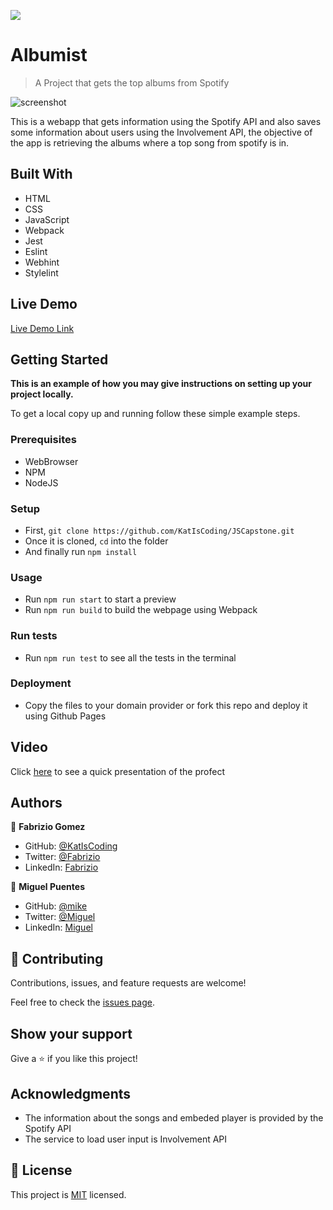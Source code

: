 ![](https://img.shields.io/badge/Microverse-blueviolet)

# Albumist

> A Project that gets the top albums from Spotify

![screenshot](https://cdn.discordapp.com/attachments/637141086334222369/898367177776828426/unknown.png)

This is a webapp that gets information using the Spotify API and also saves some information about users using the Involvement API, the objective of the app is retrieving the albums where a top song from spotify is in.

## Built With

- HTML
- CSS
- JavaScript
- Webpack
- Jest
- Eslint
- Webhint
- Stylelint

## Live Demo

[Live Demo Link](https://katiscoding.github.io/JSCapstone/dist)


## Getting Started

**This is an example of how you may give instructions on setting up your project locally.**

To get a local copy up and running follow these simple example steps.

### Prerequisites
- WebBrowser
- NPM
- NodeJS

### Setup

- First, `git clone https://github.com/KatIsCoding/JSCapstone.git`
- Once it is cloned, `cd` into the folder 
- And finally run `npm install`

### Usage

- Run `npm run start` to start a preview
- Run `npm run build` to build the webpage using Webpack

### Run tests

- Run `npm run test` to see all the tests in the terminal

### Deployment

- Copy the files to your domain provider or fork this repo and deploy it using Github Pages

## Video

Click [here](https://drive.google.com/file/d/1SOs7hWbhgy5Rq02QESDiYlXrop0taHwh/view?usp=sharing) to see a quick presentation of the profect 

## Authors

👤 **Fabrizio Gomez**

- GitHub: [@KatIsCoding](https://github.com/KatIsCoding)
- Twitter: [@Fabrizio](https://twitter.com/fabriziogr211)
- LinkedIn: [Fabrizio](https://www.linkedin.com/in/fabrizio-gomez-6a00801a3/)

👤 **Miguel Puentes**

- GitHub: [@mike](https://github.com/mike2611)
- Twitter: [@Miguel](https://twitter.com/MiguelP2611)
- LinkedIn: [Miguel](https://github.com/mike2611)

## 🤝 Contributing

Contributions, issues, and feature requests are welcome!

Feel free to check the [issues page](../../issues/).

## Show your support

Give a ⭐️ if you like this project!

## Acknowledgments

- The information about the songs and embeded player is provided by the Spotify API
- The service to load user input is Involvement API

## 📝 License

This project is [MIT](./MIT.md) licensed.
